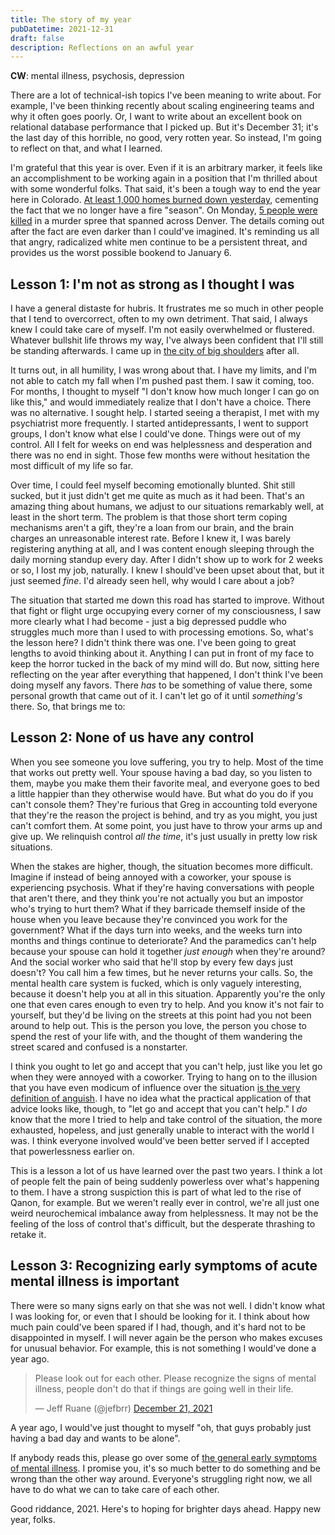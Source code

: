 ```yaml
---
title: The story of my year
pubDatetime: 2021-12-31
draft: false
description: Reflections on an awful year
---
```


**CW**: mental illness, psychosis, depression

There are a lot of technical-ish topics I've been meaning to write about. For example, I've been thinking recently about scaling engineering teams and why it often goes poorly. Or, I want to write about an excellent book on relational database performance that I picked up. But it's December 31; it's the last day of this horrible, no good, very rotten year. So instead, I'm going to reflect on that, and what I learned.

I'm grateful that this year is over. Even if it is an arbitrary marker, it feels like an accomplishment to be working again in a position that I'm thrilled about with some wonderful folks. That said, it's been a tough way to end the year here in Colorado. [At least 1,000 homes burned down yesterday](https://coloradosun.com/2021/12/31/marshall-fire-boulder-county/), cementing the fact that we no longer have a fire "season". On Monday, [5 people were killed](https://coloradosun.com/2021/12/29/lyndon-james-mcleod-books/) in a murder spree that spanned across Denver. The details coming out after the fact are even darker than I could've imagined. It's reminding us all that angry, radicalized white men continue to be a persistent threat, and provides us the worst possible bookend to January 6.

## Lesson 1: I'm not as strong as I thought I was

I have a general distaste for hubris. It frustrates me so much in other people that I tend to overcorrect, often to my own detriment. That said, I always knew I could take care of myself. I'm not easily overwhelmed or flustered. Whatever bullshit life throws my way, I've always been confident that I'll still be standing afterwards. I came up in [the city of big shoulders](https://www.poetryfoundation.org/poetrymagazine/poems/12840/chicago) after all.

It turns out, in all humility, I was wrong about that. I have my limits, and I'm not able to catch my fall when I'm pushed past them. I saw it coming, too. For months, I thought to myself "I don't know how much longer I can go on like this," and would immediately realize that I don't have a choice. There was no alternative. I sought help. I started seeing a therapist, I met with my psychiatrist more frequently. I started antidepressants, I went to support groups, I don't know what else I could've done. Things were out of my control. All I felt for weeks on end was helplessness and desperation and there was no end in sight. Those few months were without hesitation the most difficult of my life so far.

Over time, I could feel myself becoming emotionally blunted. Shit still sucked, but it just didn't get me quite as much as it had been. That's an amazing thing about humans, we adjust to our situations remarkably well, at least in the short term. The problem is that those short term coping mechanisms aren't a gift, they're a loan from our brain, and the brain charges an unreasonable interest rate. Before I knew it, I was barely registering anything at all, and I was content enough sleeping through the daily morning standup every day. After I didn't show up to work for 2 weeks or so, I lost my job, naturally. I knew I should've been upset about that, but it just seemed _fine_. I'd already seen hell, why would I care about a job?

The situation that started me down this road has started to improve. Without that fight or flight urge occupying every corner of my consciousness, I saw more clearly what I had become - just a big depressed puddle who struggles much more than I used to with processing emotions. So, what's the lesson here? I didn't think there was one. I've been going to great lengths to avoid thinking about it. Anything I can put in front of my face to keep the horror tucked in the back of my mind will do. But now, sitting here reflecting on the year after everything that happened, I don't think I've been doing myself any favors. There _has_ to be something of value there, some personal growth that came out of it. I can't let go of it until _something's_ there. So, that brings me to:

## Lesson 2: None of us have any control

When you see someone you love suffering, you try to help. Most of the time that works out pretty well. Your spouse having a bad day, so you listen to them, maybe you make them their favorite meal, and everyone goes to bed a little happier than they otherwise would have. But what do you do if you can't console them? They're furious that Greg in accounting told everyone that they're the reason the project is behind, and try as you might, you just can't comfort them. At some point, you just have to throw your arms up and give up. We relinquish control _all the time_, it's just usually in pretty low risk situations.

When the stakes are higher, though, the situation becomes more difficult. Imagine if instead of being annoyed with a coworker, your spouse is experiencing psychosis. What if they're having conversations with people that aren't there, and they think you're not actually you but an impostor who's trying to hurt them? What if they barricade themself inside of the house when you leave because they're convinced you work for the government? What if the days turn into weeks, and the weeks turn into months and things continue to deteriorate? And the paramedics can't help because your spouse can hold it together _just enough_ when they're around? And the social worker who said that he'll stop by every few days just doesn't? You call him a few times, but he never returns your calls. So, the mental health care system is fucked, which is only vaguely interesting, because it doesn't help you at all in this situation. Apparently you're the only one that even cares enough to even try to help. And you know it's not fair to yourself, but they'd be living on the streets at this point had you not been around to help out. This is the person you love, the person you chose to spend the rest of your life with, and the thought of them wandering the street scared and confused is a nonstarter.

I think you ought to let go and accept that you can't help, just like you let go when they were annoyed with a coworker. Trying to hang on to the illusion that you have even modicum of influence over the situation [is the very definition of anguish](https://thebrain.mcgill.ca/flash/a/a_04/a_04_p/a_04_p_peu/a_04_p_peu.html). I have no idea what the practical application of that advice looks like, though, to "let go and accept that you can't help." I _do_ know that the more I tried to help and take control of the situation, the more exhausted, hopeless, and just generally unable to interact with the world I was. I think everyone involved would've been better served if I accepted that powerlessness earlier on.

This is a lesson a lot of us have learned over the past two years. I think a lot of people felt the pain of being suddenly powerless over what's happening to them. I have a strong suspiction this is part of what led to the rise of Qanon, for example. But we weren't really ever in control, we're all just one weird neurochemical imbalance away from helplessness. It may not be the feeling of the loss of control that's difficult, but the desperate thrashing to retake it.

## Lesson 3: Recognizing early symptoms of acute mental illness is important

There were so many signs early on that she was not well. I didn't know what I was looking for, or even that I should be looking for it. I think about how much pain could've been spared if I had, though, and it's hard not to be disappointed in myself. I will never again be the person who makes excuses for unusual behavior. For example, this is not something I would've done a year ago.

<blockquote class="twitter-tweet"><p lang="en" dir="ltr">Please look out for each other. Please recognize the signs of mental illness, people don&#39;t do that if things are going well in their life.</p>&mdash; Jeff Ruane (@jefbrr) <a href="https://twitter.com/jefbrr/status/1473137308517896194?ref_src=twsrc%5Etfw">December 21, 2021</a></blockquote> <script async src="https://platform.twitter.com/widgets.js" charset="utf-8"></script>

A year ago, I would've just thought to myself "oh, that guys probably just having a bad day and wants to be alone".

If anybody reads this, please go over some of [the general early symptoms of mental illness](https://www.mayoclinic.org/diseases-conditions/mental-illness/symptoms-causes/syc-20374968). I promise you, it's so much better to do something and be wrong than the other way around. Everyone's struggling right now, we all have to do what we can to take care of each other.

Good riddance, 2021. Here's to hoping for brighter days ahead. Happy new year, folks.